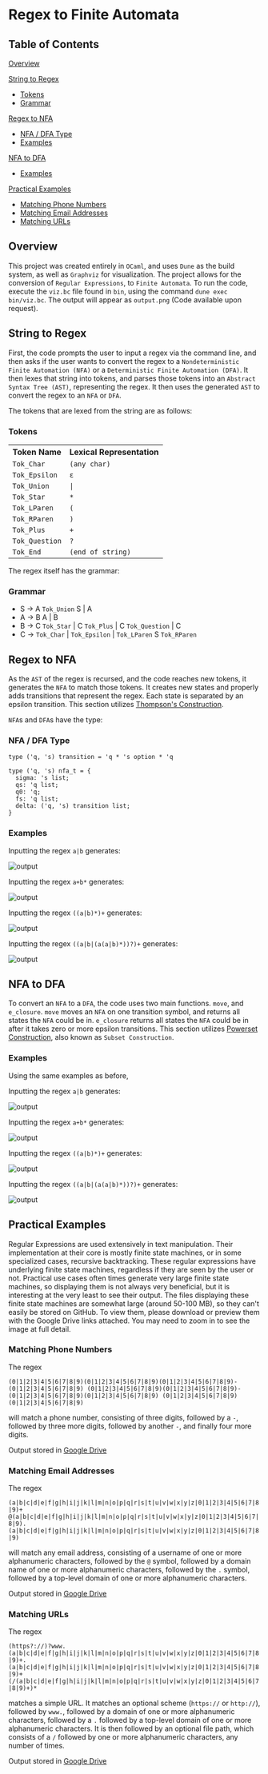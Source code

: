# Regex to Finite Automata

## Table of Contents
[Overview](https://github.com/seanrosshughes/regex-to-finite-automata#overview)<br>

[String to Regex](https://github.com/seanrosshughes/regex-to-finite-automata#string-to-regex)<br>
- [Tokens](https://github.com/seanrosshughes/regex-to-finite-automata#tokens)<br>
- [Grammar](https://github.com/seanrosshughes/regex-to-finite-automata#grammar)<br>

[Regex to NFA](https://github.com/seanrosshughes/regex-to-finite-automata#regex-to-nfa)<br>
- [NFA / DFA Type](https://github.com/seanrosshughes/regex-to-finite-automata#nfa--dfa-type)
- [Examples](https://github.com/seanrosshughes/regex-to-finite-automata#examples)<br>

[NFA to DFA](https://github.com/seanrosshughes/regex-to-finite-automata#nfa-to-dfa)<br>
- [Examples](https://github.com/seanrosshughes/regex-to-finite-automata#examples-1)<br>

[Practical Examples](https://github.com/seanrosshughes/regex-to-finite-automata#practical-examples)
- [Matching Phone Numbers](https://github.com/seanrosshughes/regex-to-finite-automata#matching-phone-numbers)
- [Matching Email Addresses](https://github.com/seanrosshughes/regex-to-finite-automata#matching-email-addresses)
- [Matching URLs](https://github.com/seanrosshughes/regex-to-finite-automata#matching-urls)




## Overview
This project was created entirely in `OCaml`, and uses `Dune` as the build system, as well as `Graphviz` for visualization.
The project allows for the conversion of `Regular Expressions`, to `Finite Automata`. To run the code, execute the `viz.bc`
file found in `bin`, using the command `dune exec bin/viz.bc`. The output will appear as `output.png` (Code available upon request). 

## String to Regex
First, the code prompts the user to input a regex via the command line, and then asks if the user wants to convert the regex
to a `Nondeterministic Finite Automation (NFA)` or a `Deterministic Finite Automation (DFA)`. It then lexes that string into 
tokens, and parses those tokens into an `Abstract Syntax Tree (AST)`, representing the regex. It then uses the generated `AST` 
to convert the regex to an `NFA` or `DFA`.

The tokens that are lexed from the string are as follows:
### Tokens

<table>
  <tr>
    <th>Token Name</th>
    <th>Lexical Representation</th>
  </tr>
  <tr>
    <td><code>Tok_Char</code></td>
    <td><code>(any char)</code></td>
  </tr>
  <tr>
    <td><code>Tok_Epsilon</code></td>
    <td><code>ε</code></td>
  </tr>
  <tr>
    <td><code>Tok_Union</code></td>
    <td><code>|</code></td>
  </tr>
  <tr>
    <td><code>Tok_Star</code></td>
    <td><code>*</code></td>
  </tr>
  <tr>
    <td><code>Tok_LParen</code></td>
    <td><code>(</code></td>
  </tr>
  <tr>
    <td><code>Tok_RParen</code></td>
    <td><code>)</code></td>
  </tr>
  <tr>
    <td><code>Tok_Plus</code></td>
    <td><code>+</code></td>
  </tr>
  <tr>
    <td><code>Tok_Question</code></td>
    <td><code>?</code></td>
  </tr>
  <tr>
    <td><code>Tok_End</code></td>
    <td><code>(end of string)</code></td>
  </tr>
</table>

The regex itself has the grammar:
### Grammar

<ul>
  <li>S -> A <code>Tok_Union</code> S | A</li>
  <li>A -> B A | B</li>
  <li>B -> C <code>Tok_Star</code> | C <code>Tok_Plus</code> | C <code>Tok_Question</code> | C</li>
  <li>C -> <code>Tok_Char</code> | <code>Tok_Epsilon</code> | <code>Tok_LParen</code> S <code>Tok_RParen</code></li>
</ul>

## Regex to NFA
As the `AST` of the regex is recursed, and the code reaches new tokens, it generates the `NFA` to match those tokens. It creates new states and properly adds transitions that represent the regex. Each state is separated by an epsilon transition. This section utilizes [Thompson's Construction](https://en.wikipedia.org/wiki/Thompson%27s_construction).

`NFA`s and `DFA`s have the type:<br>

### NFA / DFA Type
```
type ('q, 's) transition = 'q * 's option * 'q

type ('q, 's) nfa_t = {
  sigma: 's list;
  qs: 'q list;
  q0: 'q;
  fs: 'q list;
  delta: ('q, 's) transition list;
}
```

### Examples
Inputting the regex `a|b` generates:<br>

![output](https://github.com/seanrosshughes/regex-to-finite-automata/assets/92600908/9aba3679-b682-4987-934e-4055993af668)

Inputting the regex `a+b*` generates:<br>

![output](https://github.com/seanrosshughes/regex-to-finite-automata/assets/92600908/754cb6c2-6f13-4af3-8cd2-d8d1dbb39c34)

Inputting the regex `((a|b)*)+` generates:<br>

![output](https://github.com/seanrosshughes/regex-to-finite-automata/assets/92600908/d298863b-48fb-4132-9708-3d2d70ffef3b)

Inputting the regex `((a|b|(a(a|b)*))?)+` generates:<br>

![output](https://github.com/seanrosshughes/regex-to-finite-automata/assets/92600908/07200d79-1f02-4da4-981a-367851a4af37)


## NFA to DFA 
To convert an `NFA` to a `DFA`, the code uses two main functions. `move`, and `e_closure`. `move` moves an `NFA` on one transition
symbol, and 
returns all states the `NFA` could be in. `e_closure` returns all states the `NFA` could be in after it takes zero or more 
epsilon transitions. This section utilizes [Powerset Construction](https://en.wikipedia.org/wiki/Powerset_construction), also known as
`Subset Construction`.

### Examples
Using the same examples as before, 

Inputting the regex `a|b` generates:<br>

![output](https://github.com/seanrosshughes/regex-to-finite-automata/assets/92600908/7a740ec9-0988-4aa3-9251-a2f6bf1a00c4)

Inputting the regex `a+b*` generates:<br>

![output](https://github.com/seanrosshughes/regex-to-finite-automata/assets/92600908/5bd8e724-8857-432d-980c-f7272746cd8c)

Inputting the regex `((a|b)*)+` generates:<br>

![output](https://github.com/seanrosshughes/regex-to-finite-automata/assets/92600908/2e7cbadd-9f65-4461-9b6d-9f922089f661)

Inputting the regex `((a|b|(a(a|b)*))?)+` generates:<br>

![output](https://github.com/seanrosshughes/regex-to-finite-automata/assets/92600908/75cd2ec5-d136-4242-a733-1c8ddd6fc24f)

## Practical Examples
Regular Expressions are used extensively in text manipulation. Their implementation at their core is mostly finite state machines, 
or in some specialized cases, recursive backtracking. These regular expressions have underlying finite state machines, regardless if 
they are seen by the user or not. Practical use cases often times generate very large finite state machines, so displaying them is 
not always very beneficial, but it is interesting at the very least to see their output. The files displaying these finite state machines are somewhat large (around 50-100 MB), so they can't easily be stored on GitHub. To view them, please download or preview 
them with the Google Drive links attached. You may need to zoom in to see the image at full detail.

### Matching Phone Numbers
The regex <br>

`(0|1|2|3|4|5|6|7|8|9)(0|1|2|3|4|5|6|7|8|9)(0|1|2|3|4|5|6|7|8|9)-(0|1|2|3|4|5|6|7|8|9)
(0|1|2|3|4|5|6|7|8|9)(0|1|2|3|4|5|6|7|8|9)-(0|1|2|3|4|5|6|7|8|9)(0|1|2|3|4|5|6|7|8|9)
(0|1|2|3|4|5|6|7|8|9)(0|1|2|3|4|5|6|7|8|9)`<br>

will match a phone number, consisting of three digits, followed by a `-`, followed by three more digits, followed by another `-`, and 
finally four more digits.<br>

Output stored in [Google Drive](https://drive.google.com/file/d/1Zf-4NEW-rUHa6k8a-OsmFudIL5TJC4X8/view?usp=share_link)

### Matching Email Addresses
The regex <br>

`(a|b|c|d|e|f|g|h|i|j|k|l|m|n|o|p|q|r|s|t|u|v|w|x|y|z|0|1|2|3|4|5|6|7|8|9)+
@(a|b|c|d|e|f|g|h|i|j|k|l|m|n|o|p|q|r|s|t|u|v|w|x|y|z|0|1|2|3|4|5|6|7|8|9).(a|b|c|d|e|f|g|h|i|j|k|l|m|n|o|p|q|r|s|t|u|v|w|x|y|z|0|1|2|3|4|5|6|7|8|9)`<br>

will match any email address, consisting of a username of one or more alphanumeric characters, followed by the 
`@` symbol, followed by a domain name of one or more alphanumeric characters, followed by the `.` symbol, 
followed by a top-level domain of one or more alphanumeric characters.

Output stored in [Google Drive](https://drive.google.com/file/d/1hpti7SxqmwGjUTyCAfR4yb1e94rjQ4FU/view?usp=share_link)

### Matching URLs
The regex <br>

`(https?://)?www.(a|b|c|d|e|f|g|h|i|j|k|l|m|n|o|p|q|r|s|t|u|v|w|x|y|z|0|1|2|3|4|5|6|7|8|9)+.(a|b|c|d|e|f|g|h|i|j|k|l|m|n|o|p|q|r|s|t|u|v|w|x|y|z|0|1|2|3|4|5|6|7|8|9)+(/(a|b|c|d|e|f|g|h|i|j|k|l|m|n|o|p|q|r|s|t|u|v|w|x|y|z|0|1|2|3|4|5|6|7|8|9)+)*`<br>

matches a simple URL. It matches an optional scheme (`https://` or `http://`), followed by `www.`, followed by a domain of one or more alphanumeric characters, followed by a `.` followed by a top-level domain of one or more alphanumeric characters. It is then followed by an optional file path, which consists of a `/` followed by one or more alphanumeric characters, any number of times.

Output stored in [Google Drive](https://drive.google.com/file/d/1-zZvXlCEeqrsvGtbn1dHwFt0wGIAAaVW/view?usp=share_link)


